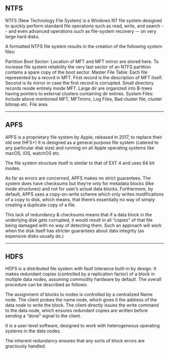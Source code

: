 
## NTFS

NTFS (New Technology File System) is a Windows NT file system designed to quickly perform standard file operations such as read, write, and search -- and even advanced operations such as file-system recovery -- on very large hard disks.

A formatted NTFS file system results in the creation of the following system files:

Partition Boot Sector: Location of MFT and MFT mirror are stored here. To increase file system reliability the very last sector of an NTFS partition contains a spare copy of the boot sector.
Master File Table: Each file represented by a record in MFT. First record is the description of MFT itself. Second is its mirror in case the first record is corrupted. Small directory records reside entirely inside MFT. Large dir are organized into B-trees having pointers to external clusters containing dir entries.
System Files: Include above mentioned MFT, MFTmirro, Log Files, Bad cluster file, cluster bitmap etc.
File area

---

## APFS

APFS is a proprietary file system by Apple, released in 2017, to replace their old one (HFS+) 
It is designed as a general purpose file system (catered to any particular disk size) and running on all Apple operating systems like macOS, iOS, watchOS etc. 

The file system structure itself is similar to that of EXT 4 and uses 64 bit inodes. 

As far as errors are concerned, APFS makes no strict guarantees. The system does have checksums but they’re only for metadata blocks (like inode structures) and not for user’s actual data blocks. Furthermore, by default, APFS uses a copy-on-write scheme which only writes modifications of a copy to disk, which means, that there’s essentially no way of simply creating a duplicate copy of a file. 

This lack of redundancy & checksums means that if a data block in the underlying disk gets corrupted, it would result in all “copies” of that file being damaged with no way of detecting them. Such an approach will work when the disk itself has stricter guarantees about data integrity (as expensive disks usually do.)

---

## HDFS

HDFS is a distributed file system with fault tolerance built-in by design. It makes redundant copies (controlled by a replication factor) of a block in multiple data nodes, assuming commodity hardware by default. The overall procedure can be described as follows:


The assignment of blocks to nodes is controlled by a centralized Name node. 
The client probes the name node, which gives it the address of the data node to write the block. 
The client directly issues the write command to the data node, which ensures redundant copies are written before sending a “done” signal to the client. 


It is a user-level software, designed to work with heterogeneous operating systems in the data nodes.

The inherent redundancy ensures that any sorts of block errors are graciously handled.
